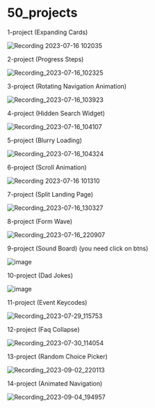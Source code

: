 # 50_projects

1-project (Expanding Cards)

![Recording 2023-07-16 102035](https://github.com/MrGoodo/50_projects/assets/110602771/13be6a4d-7030-4fed-8e29-6a5e2da16c3a)

2-project (Progress Steps)

![Recording_2023-07-16_102325](https://github.com/MrGoodo/50_projects/assets/110602771/c89b3e77-c8c8-4941-ae42-61bdb42136f6)

3-project (Rotating Navigation Animation) 

![Recording_2023-07-16_103923](https://github.com/MrGoodo/50_projects/assets/110602771/3d735aaf-e920-49e8-9758-55e3ef6a55f2)


4-project (Hidden Search Widget)

![Recording_2023-07-16_104107](https://github.com/MrGoodo/50_projects/assets/110602771/5303d15b-417f-4cfb-b37a-e507cd391a81)

5-project (Blurry Loading)

![Recording_2023-07-16_104324](https://github.com/MrGoodo/50_projects/assets/110602771/4eee758b-7f92-4c7c-8157-f49115622683)

6-project (Scroll Animation)

![Recording 2023-07-16 101310](https://github.com/MrGoodo/50_projects/assets/110602771/7f0ec864-e1cf-4950-b89a-12e627f8e11a)

7-project (Split Landing Page)

![Recording_2023-07-16_130327](https://github.com/MrGoodo/50_projects/assets/110602771/efd47591-9b4e-454d-9d2c-c94fcd7ec2f4)

8-project (Form Wave)

![Recording_2023-07-16_220907](https://github.com/MrGoodo/50_projects/assets/110602771/c7e321e3-8feb-47a8-b35a-42f202a16067)

9-project (Sound Board) (you need click on btns)

![image](https://github.com/MrGoodo/50_projects/assets/110602771/a4397e27-21d3-4dff-8161-adbf7209dc39)

10-project (Dad Jokes)

![image](https://github.com/MrGoodo/50_projects/assets/110602771/f2f00f39-8db2-4dd6-ac7f-3b44f645a592)

11-project (Event Keycodes)

![Recording_2023-07-29_115753](https://github.com/MrGoodo/50_projects/assets/110602771/7fc7046e-a605-4527-8428-b774c9d9a33f)

12-project (Faq Collapse)

![Recording_2023-07-30_114054](https://github.com/MrGoodo/50_projects/assets/110602771/cb5ad9e7-934f-4ed4-8e47-6d46c931ee44)

13-project (Random Choice Picker)

![Recording_2023-09-02_220113](https://github.com/MrGoodo/50_projects/assets/110602771/a6428aa1-2d1f-46d5-85c2-59a1dea17fd6)

14-project (Animated Navigation)

![Recording_2023-09-04_194957](https://github.com/MrGoodo/50_projects/assets/110602771/3ac763d3-9032-4948-975c-904960c3537e)







